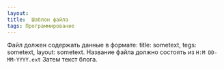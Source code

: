 ```yaml
---
layout: 
title:  Шаблон файла
tags: Программирование
---
```


Файл должен содержать данные в формате: title: sometext, tegs: sometext, layout: sometext.
Название файла должно состоять из `H:M DD-MM-YYYY.ext`
Затем текст блога.
